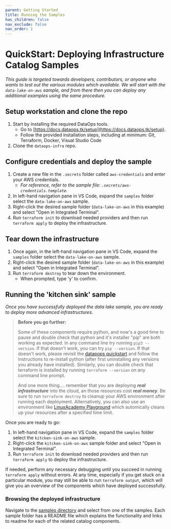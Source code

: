 ```yaml
---
parent: Getting Started
title: Running the Samples
has_children: false
nav_exclude: false
nav_order: 1
---
```

# QuickStart: Deploying Infrastructure Catalog Samples

_This guide is targeted towards developers, contributors, or anyone who wants to test
out the various modules which available. We will start with the
`data-lake-on-aws` sample, and from there then you can deploy any additional examples
using the same procedure._

## Setup workstation and clone the repo

1. Start by installing the required DataOps tools.
   - Go to [https://docs.dataops.tk/setup](https://docs.dataops.tk/setup).
   - Follow the provided installation steps, including at minimum:
     Git, Terraform, Docker, Visual Studio Code
2. Clone the `dataops-infra` repo.

## Configure credentials and deploy the sample

1. Create a new file in the `.secrets` folder called `aws-credentials` and enter your AWS
   credentials.
   - _For reference, refer to the sample file: `.secrets/aws-credentials.template`._
2. In left-hand navigation pane in VS Code, expand the `samples` folder select the
   `data-lake-on-aws` sample.
3. Right-click the desired sample folder (`data-lake-on-aws` in this example) and select
   "Open in Integrated Terminal".
4. Run `terraform init` to download needed providers and then run `terraform apply` to
   deploy the infrastructure.

## Tear down the infrastructure

1. Once again, in the left-hand navigation pane in VS Code, expand the `samples` folder
   select the `data-lake-on-aws` sample.
2. Right-click the desired sample folder (`data-lake-on-aws` in this example) and select
   "Open in Integrated Terminal".
3. Run `terraform destroy` to tear down the environment.
   - When prompted, type 'y' to confirm.

## Running the 'kitchen sink' sample

_Once you have successfully deployed the data lake sample, you are ready to deploy more
advanced infrastructures._

> **Before you go further:**
>
> Some of these components require python, and now's a good time to pause and double
> check that python and it's installer "pip" are both working as expected. In any command line try
> running `pip3 --version`. If that doesn't work, you can try `pip --version`. If that doesn't work,
> please revisit the [datapops quickstart](https://docs.dataops.tk/setup) and follow the
> instructions to re-install python (after first uninstalling any versions you already have
> installed). Similarly, you can double check that terraform is installed by running
> `terraform --version` on any command line prompt.
>
> And one more thing.... remember that you are deploying _**real infrastructure**_ into the cloud,
> an those resources cost _**real money**_. Be sure to run `terraform destroy` to cleanup your AWS
> environment after running each deployment. Alternatively, you can also use an environment like
> [LinuxAcademy Playground](https://playground.linuxacademy.com) which automically cleans up your
> resources after a specified time limit.

Once you are ready to go:

1. In left-hand navigation pane in VS Code, expand the `samples` folder select the
   `kitcken-sink-on-aws` sample.
2. Right-click the `kitcken-sink-on-aws` sample folder and select
   "Open in Integrated Terminal".
3. Run `terraform init` to download needed providers and then run `terraform apply` to
   deploy the infrastructure.

If needed, perform any necessary debugging until you succeed in running `terraform apply`
without errors. At any time, especially if you get stuck on a particular module, you may still be
able to run `terraform output`, which will give you an overview of the components which have
deployed successfully.

### Browsing the deployed infrastructure

Navigate to the [samples directory](https://github.com/slalom-ggp/dataops-infra/tree/main/samples)
and select from one of the samples. Each sample folder has a README file which explains
the functionality and links to readme for each of the related catalog components.
